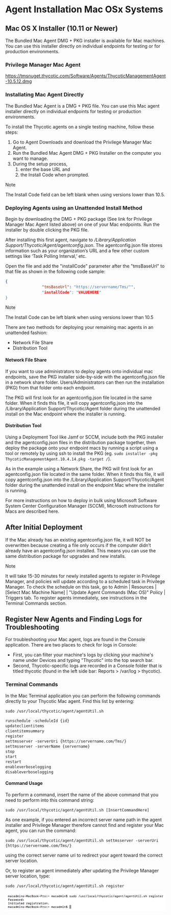 [title]: # (Agent Installation Mac)
[tags]: # (Endpoint,Agent Installation,Registration,Mac)
[priority]: # (232)
# Agent Installation Mac OSx Systems

## Mac OS X Installer (10.11 or Newer)

The Bundled Mac Agent DMG + PKG installer is available for Mac machines. You can use this installer directly on individual endpoints for testing or for production environments.

### Privilege Manager Mac Agent
<!-- TODO: Version update -->
https://tmsnuget.thycotic.com/Software/Agents/ThycoticManagementAgent-10.5.12.dmg

### Installating Mac Agent Directly

The Bundled Mac Agent is a DMG + PKG file. You can use this Mac agent installer directly on individual endpoints for testing or production environments.

To install the Thycotic agents on a single testing machine, follow these steps:
1. Go to Agent Downloads and download the Privilege Manager Mac Agent.
1. Run the Bundled Mac Agent DMG + PKG Installer on the computer you want to manage.
1. During the setup process,
   1. enter the base URL and
   1. the Install Code when prompted.​

>[!Note]
>The Install Code field can be left blank when using versions lower than 10.5.

<User-added image>

### Deploying Agents using an Unattended Install Method

Begin by downloading the DMG + PKG package (See link for Privilege Manager Mac Agent listed above) on one of your Mac endpoints. Run the installer by double clicking the PKG file.  

After installing this first agent, navigate to _/Library/Application Support/Thycotic/Agent/agentconfig.json_. The agentconfig.json file stores information such as your organization’s URL and a few other custom settings like ‘Task Polling Interval,’ etc.

Open the file and add the "installCode" parameter after the "tmsBaseUrl" to that file as shown in the following code sample:
 
```json
{
                "tmsBaseUrl": "https://servername/Tms/"",
                "installCode": "VALUEHERE"
}
```

>[!Note]
>The Install Code can be left blank when using versions lower than 10.5

There are two methods for deploying your remaining mac agents in an unattended fashion:

* Network File Share
* Distribution Tool  

#### Network File Share

If you want to use administrators to deploy agents onto individual mac endpoints, save the PKG installer side-by-side with the agentconfig.json file in a network share folder. Users/Administrators can then run the installation (PKG) from that folder onto each endpoint.  

The PKG will first look for an agentconfig.json file located in the same folder. When it finds this file, it will copy agentconfig.json into the /Library/Application Support/Thycotic/Agent folder during the unattended install on the Mac endpoint where the installer is running.

#### Distribution Tool

Using a Deployment Tool like Jamf or SCCM, include both the PKG installer and the agentconfig.json files in the distribution package together, then deploy the package onto your endpoint macs by running a script using a tool or remotely by using ssh to install the PKG (eg. ```sudo installer -pkg ThycoticManagementAgent.10.4.14.pkg -target /```).  

As in the example using a Network Share, the PKG will first look for an agentconfig.json file located in the same folder. When it finds this file, it will copy agentconfig.json into the /Library/Application Support/Thycotic/Agent folder during the unattended install on the endpoint Mac where the installer is running.

For more instructions on how to deploy in bulk using Microsoft Software System Center Configuration Manager (SCCM), Microsoft instructions for Macs are described here. 

## After Initial Deployment

If the Mac already has an existing agentconfig.json file, it will NOT be overwritten because creating a file only occurs if the computer didn’t already have an agentconfig.json installed. This means you can use the same distribution package for upgrades and new installs.

>[!Note]
>It will take 15-30 minutes for newly installed agents to register in Privilege Manager, and policies will update according to a scheduled task in Privilege Manager. To check the schedule on this task, go to Admin | Resources | [Select Mac Machine Name] | "Update Agent Commands (Mac OS)" Policy | Triggers tab. 
>To register agents immediately, see instructions in the Terminal Commands section.

## Register New Agents and Finding Logs for Troubleshooting

For troubleshooting your Mac agent, logs are found in the Console application. There are two places to check for logs in Console:

* First, you can filter your machine's logs by clicking your machine's name under Devices and typing "Thycotic" into the top search bar.
* Second, Thycotic-specific logs are recorded in a Console folder that is titled thycotic (found in the left side bar: Reports > /var/log > thycotic).

### Terminal Commands

In the Mac Terminal application you can perform the following commands directly to your Thycotic Mac agent. Find this list by entering: 

```shell
sudo /usr/local/thycotic/agent/agentUtil.sh
```

```shell
runschedule -scheduleId {id}
updateclientitems
clientitemsummary
register
settmsserver -serverUri {https://servername.com/Tms/}
settmsserver -serverName {servername}
stop
start
restart
enableverboselogging
disableverboselogging
```

#### Command Usage

To perform a command, insert the name of the above command that you need to perform into this command string:  

```shell
sudo /usr/local/thycotic/agent/agentUtil.sh [InsertCommandHere]
```

As one example, if you entered an incorrect server name path in the agent installer and Privilege Manager therefore cannot find and register your Mac agent, you can run the command:
  
```shell
sudo /usr/local/thycotic/agent/agentUtil.sh settmsserver -serverUri {https://servername.com/Tms/}
```

using the correct server name uri to redirect your agent toward the correct server location.

Or, to register an agent immediately after updating the Privilege Manager server location, type:

```shell
sudo /usr/local/thycotic/agent/agentUtil.sh register
```

   ![Agent Registration via Terminal Command](../getting-started/images/agent/mac-man-reg.png)
